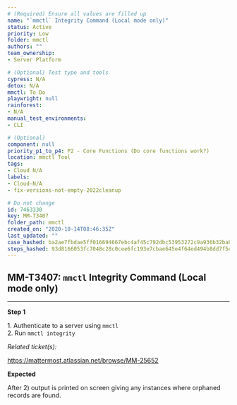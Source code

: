 ```yaml
---
# (Required) Ensure all values are filled up
name: "`mmctl` Integrity Command (Local mode only)"
status: Active
priority: Low
folder: mmctl
authors: ""
team_ownership: 
- Server Platform

# (Optional) Test type and tools
cypress: N/A
detox: N/A
mmctl: To Do
playwright: null
rainforest: 
- N/A
manual_test_environments: 
- CLI

# (Optional)
component: null
priority_p1_to_p4: P2 - Core Functions (Do core functions work?)
location: mmctl Tool
tags: 
- Cloud N/A
labels: 
- Cloud-N/A
- fix-versions-not-empty-2022cleanup

# Do not change
id: 7463330
key: MM-T3407
folder_path: mmctl
created_on: "2020-10-14T08:46:35Z"
last_updated: ""
case_hashed: ba2ae7fbdae5ff016694667ebc4af45c792dbc53953272c9a936b32ba828ad2f728e0ea3702611ebccd8b8d62b504465
steps_hashed: 93d8166053fc7048c28c0cee6fc193e7cbae645e4f64ed494b8dd7f5e25f31c89dd978bd1cde9b6a978148b33bd39c3d
---
```


## MM-T3407: `mmctl` Integrity Command (Local mode only)

---

**Step 1**

1\. Authenticate to a server using `mmctl`\
2\. Run `mmctl integrity`

_Related ticket(s):_

[](https://mattermost.atlassian.net/browse/MM-25652) <https://mattermost.atlassian.net/browse/MM-25652>​​​​

**Expected**

After 2) output is printed on screen giving any instances where orphaned records are found.

